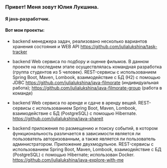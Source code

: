 ### Привет! Меня зовут Юлия Лукшина.
#### Я java-разработчик.
#### Вот мои проекты:
- backend менеджера задач, реализовано несколько вариантов хранения состояния и WEB API
   https://github.com/julialukshina/task-tracker


- backend Web сервиса по подбору и оценке фильмов. В данном проекте на последнем этапе осуществлялась командная разработка (группа студентов из 5 человек).
  REST-сервисы с использованием Spring Boot, Maven, Lombook, взаимодействие с БД (Н2) с помощью JDBC
  https://github.com/julialukshina/java-filmorate (индивидуальная работа);
  https://github.com/julialukshina/java-filmorate-group (работа в команде)


- backend Web сервиса по аренде и сдаче в аренду вещей.
  REST-сервисы с использованием Spring Boot, Maven, Lombook, взаимодействие с БД (PostgreSQL) с помощью Hibernate.
   https://github.com/julialukshina/java-shareit


- backend приложения по размещению и поиску событий, в котором функциональность различается в зависимости является ли пользователь авторизованным, а также является ли пользователь администратором. Приложение двухмодульное.
   REST-сервисы с использованием Spring Boot, Maven, Lombook, взаимодействие с БД (PostgreSQL) с помощью Hibernate; использован Docker.
   https://github.com/julialukshina/java-explore-with-me


<!--
**julialukshina/julialukshina** is a ✨ _special_ ✨ repository because its `README.md` (this file) appears on your GitHub profile.

